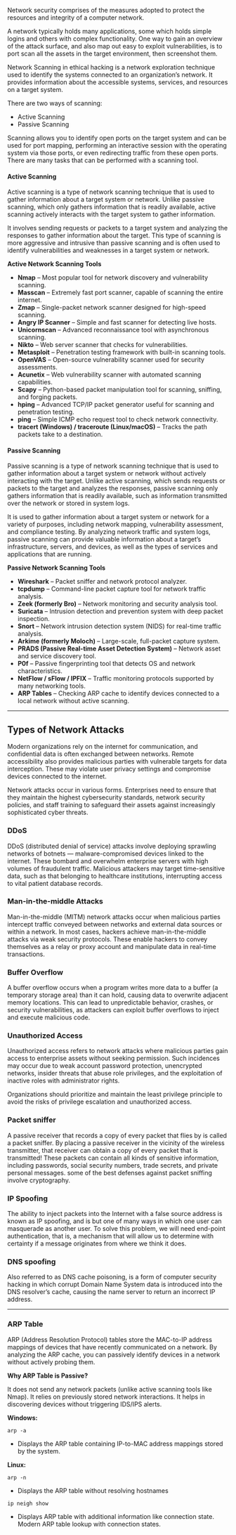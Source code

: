 
Network security comprises of the measures adopted to protect the resources and integrity of a computer network.

A network typically holds many applications, some which holds simple logins and others with complex functionality. One way to gain an overview of the attack surface, and also map out easy to exploit vulnerabilities, is to port scan all the assets in the target environment, then screenshot them.

Network Scanning in ethical hacking is a network exploration technique used to identify the systems connected to an organization’s network. It provides information about the accessible systems, services, and resources on a target system. 

There are two ways of scanning: 

- Active Scanning
- Passive Scanning

Scanning allows you to identify open ports on the target system and can be used for port mapping, performing an interactive session with the operating system via those ports, or even redirecting traffic from these open ports. There are many tasks that can be performed with a scanning tool.

#### Active Scanning

Active scanning is a type of network scanning technique that is used to gather information about a target system or network. Unlike passive scanning, which only gathers information that is readily available, active scanning actively interacts with the target system to gather information.

It involves sending requests or packets to a target system and analyzing the responses to gather information about the target. This type of scanning is more aggressive and intrusive than passive scanning and is often used to identify vulnerabilities and weaknesses in a target system or network.

**Active Network Scanning Tools**  

- **Nmap** – Most popular tool for network discovery and vulnerability scanning.
- **Masscan** – Extremely fast port scanner, capable of scanning the entire internet.
- **Zmap** – Single-packet network scanner designed for high-speed scanning.
- **Angry IP Scanner** – Simple and fast scanner for detecting live hosts.
- **Unicornscan** – Advanced reconnaissance tool with asynchronous scanning.
- **Nikto** – Web server scanner that checks for vulnerabilities.
- **Metasploit** – Penetration testing framework with built-in scanning tools.
- **OpenVAS** – Open-source vulnerability scanner used for security assessments.
- **Acunetix** – Web vulnerability scanner with automated scanning capabilities.
- **Scapy** – Python-based packet manipulation tool for scanning, sniffing, and forging packets.
- **hping** – Advanced TCP/IP packet generator useful for scanning and penetration testing.
- **ping** – Simple ICMP echo request tool to check network connectivity.
- **tracert (Windows) / traceroute (Linux/macOS)** – Tracks the path packets take to a destination.


#### Passive Scanning

Passive scanning is a type of network scanning technique that is used to gather information about a target system or network without actively interacting with the target. Unlike active scanning, which sends requests or packets to the target and analyzes the responses, passive scanning only gathers information that is readily available, such as information transmitted over the network or stored in system logs.

It is used to gather information about a target system or network for a variety of purposes, including network mapping, vulnerability assessment, and compliance testing. By analyzing network traffic and system logs, passive scanning can provide valuable information about a target’s infrastructure, servers, and devices, as well as the types of services and applications that are running.

**Passive Network Scanning Tools**  

- **Wireshark** – Packet sniffer and network protocol analyzer.
- **tcpdump** – Command-line packet capture tool for network traffic analysis.
- **Zeek (formerly Bro)** – Network monitoring and security analysis tool.
- **Suricata** – Intrusion detection and prevention system with deep packet inspection.
- **Snort** – Network intrusion detection system (NIDS) for real-time traffic analysis.
- **Arkime (formerly Moloch)** – Large-scale, full-packet capture system.
- **PRADS (Passive Real-time Asset Detection System)** – Network asset and service discovery tool.
- **P0f** – Passive fingerprinting tool that detects OS and network characteristics.
- **NetFlow / sFlow / IPFIX** – Traffic monitoring protocols supported by many networking tools.
- **ARP Tables** – Checking ARP cache to identify devices connected to a local network without active scanning.

---


## Types of Network Attacks

Modern organizations rely on the internet for communication, and confidential data is often exchanged between networks. Remote accessibility also provides malicious parties with vulnerable targets for data interception. These may violate user privacy settings and compromise devices connected to the internet.

Network attacks occur in various forms. Enterprises need to ensure that they maintain the highest cybersecurity standards, network security policies, and staff training to safeguard their assets against increasingly sophisticated cyber threats. 

### DDoS

DDoS (distributed denial of service) attacks involve deploying sprawling networks of botnets — malware-compromised devices linked to the internet. These bombard and overwhelm enterprise servers with high volumes of fraudulent traffic. Malicious attackers may target time-sensitive data, such as that belonging to healthcare institutions, interrupting access to vital patient database records. 

### Man-in-the-middle Attacks

Man-in-the-middle (MITM) network attacks occur when malicious parties intercept traffic conveyed between networks and external data sources or within a network. In most cases, hackers achieve man-in-the-middle attacks via weak security protocols. These enable hackers to convey themselves as a relay or proxy account and manipulate data in real-time transactions. 


### Buffer Overflow

A buffer overflow occurs when a program writes more data to a buffer (a temporary storage area) than it can hold, causing data to overwrite adjacent memory locations. This can lead to unpredictable behavior, crashes, or security vulnerabilities, as attackers can exploit buffer overflows to inject and execute malicious code.

### Unauthorized Access

Unauthorized access refers to network attacks where malicious parties gain access to enterprise assets without seeking permission. Such incidences may occur due to weak account password protection, unencrypted networks, insider threats that abuse role privileges, and the exploitation of inactive roles with administrator rights. 

Organizations should prioritize and maintain the least privilege principle to avoid the risks of privilege escalation and unauthorized access. 

### Packet sniffer

A passive receiver that records a copy of every packet that flies by is called a packet sniffer. By placing a passive receiver in the vicinity of the wireless transmitter, that receiver can obtain a copy of every packet that is transmitted! These packets can contain all kinds of sensitive information, including passwords, social security numbers, trade secrets, and private personal messages. some of the best defenses against packet sniffing involve cryptography. 

### IP Spoofing 

The ability to inject packets into the Internet with a false source address is known as IP spoofing, and is but one of many ways in which one user can masquerade as another user. To solve this problem, we will need end-point authentication, that is, a mechanism that will allow us to determine with certainty if a message originates from where we think it does.

### DNS spoofing

Also referred to as DNS cache poisoning, is a form of computer security hacking in which corrupt Domain Name System data is introduced into the DNS resolver’s cache, causing the name server to return an incorrect IP address. 

---

### ARP Table

ARP (Address Resolution Protocol) tables store the MAC-to-IP address mappings of devices that have recently communicated on a network. By analyzing the ARP cache, you can passively identify devices in a network without actively probing them.

**Why ARP Table is Passive?**

It does not send any network packets (unlike active scanning tools like Nmap).
It relies on previously stored network interactions.
It helps in discovering devices without triggering IDS/IPS alerts.

**Windows:**

```
arp -a
```

- Displays the ARP table containing IP-to-MAC address mappings stored by the system.

**Linux:**

```
arp -n
```

- Displays the ARP table without resolving hostnames

```
ip neigh show
```

- Displays ARP table with additional information like connection state. Modern ARP table lookup with connection states.

